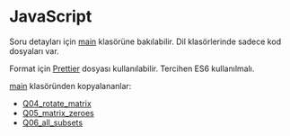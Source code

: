# JavaScript

Soru detayları için [main](../main/) klasörüne bakılabilir. Dil klasörlerinde sadece kod dosyaları var.

Format için [Prettier](./.prettierrc) dosyası kullanılabilir. Tercihen ES6 kullanılmalı.

[main](../main/) klasöründen kopyalananlar:

- [Q04_rotate_matrix](../main/Q04_rotate_matrix/)
- [Q05_matrix_zeroes](../main/Q05_matrix_zeroes/)
- [Q06_all_subsets](../main/Q06_all_subsets/)

<!-- TODO: Add contribution guide -->
<!-- TODO: List contributors -->
